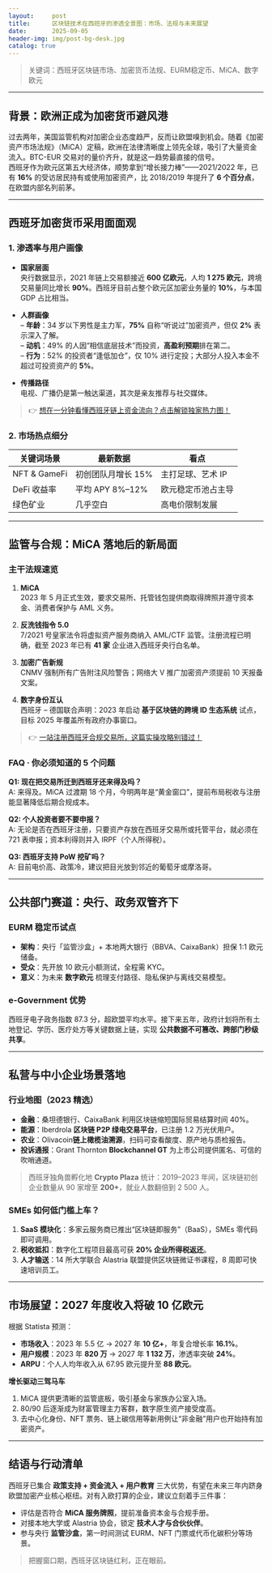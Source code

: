 ```yaml
---
layout:     post
title:      区块链技术在西班牙的渗透全景图：市场、法规与未来展望
date:       2025-09-05
header-img: img/post-bg-desk.jpg
catalog: true
---
```


> 关键词：西班牙区块链市场、加密货币法规、EURM稳定币、MiCA、数字欧元

---

## 背景：欧洲正成为加密货币避风港

过去两年，美国监管机构对加密企业态度趋严，反而让欧盟嗅到机会。随着《加密资产市场法规》（MiCA）定稿，欧洲在法律清晰度上领先全球，吸引了大量资金流入。BTC-EUR 交易对的量价齐升，就是这一趋势最直接的信号。  
西班牙作为欧元区第五大经济体，顺势拿到“增长接力棒”——2021/2022 年，已有 **16%** 的受访居民持有或使用加密资产，比 2018/2019 年提升了 **6 个百分点**，在欧盟内部名列前茅。

---

## 西班牙加密货币采用面面观

### 1. 渗透率与用户画像

- **国家层面**  
  央行数据显示，2021 年链上交易额接近 **600 亿欧元**，人均 **1 275 欧元**，跨境交易量同比增长 **90%**。西班牙目前占整个欧元区加密业务量的 **10%**，与本国 GDP 占比相当。

- **人群画像**  
  – **年龄**：34 岁以下男性是主力军，**75%** 自称“听说过”加密资产，但仅 **2%** 表示深入了解。  
  – **动机**：49% 的人因“相信底层技术”而投资，**高盈利预期**排在第二。  
  – **行为**：52% 的投资者“逢低加仓”，仅 10% 进行定投；大部分人投入本金不超过可投资资产的 **5%**。

- **传播路径**  
  电视、广播仍是第一触达渠道，其次是亲友推荐与社交媒体。

> 👉 [想在一分钟看懂西班牙链上资金流向？点击解锁独家热力图！](https://okxdog.com/)

### 2. 市场热点细分

| 关键词场景 | 最新数据 | 看点 |
|---|---|---|
| NFT & GameFi | 初创团队月增长 15% | 主打足球、艺术 IP |
| DeFi 收益率 | 平均 APY 8%–12% | 欧元稳定币池占主导 |
| 绿色矿业 | 几乎空白 | 高电价限制发展 |

---

## 监管与合规：MiCA 落地后的新局面

### 主干法规速览

1. **MiCA**  
   2023 年 5 月正式生效，要求交易所、托管钱包提供商取得牌照并遵守资本金、消费者保护与 AML 义务。

2. **反洗钱指令 5.0**  
   7/2021 号皇家法令将虚拟资产服务商纳入 AML/CTF 监管。注册流程已明确，截至 2023 年已有 **41 家** 企业进入西班牙央行白名单。

3. **加密广告新规**  
   CNMV 强制所有广告附注风险警告；网络大 V 推广加密资产须提前 10 天报备文案。

4. **数字身份互认**  
   西班牙 – 德国联合声明：2023 年启动 **基于区块链的跨境 ID 生态系统** 试点，目标 2025 年覆盖所有政府办事窗口。

> 👉 [一站注册西班牙合规交易所，这篇实操攻略别错过！](https://okxdog.com/)

### FAQ · 你必须知道的 5 个问题

**Q1: 现在把交易所迁到西班牙还来得及吗？**  
A: 来得及。MiCA 过渡期 18 个月，今明两年是“黄金窗口”，提前布局税收与注册能显著降低后期合规成本。

**Q2: 个人投资者要不要申报？**  
A: 无论是否在西班牙注册，只要资产存放在西班牙交易所或托管平台，就必须在 721 表申报；资本利得则并入 IRPF（个人所得税）。

**Q3: 西班牙支持 PoW 挖矿吗？**  
A: 目前电价高、政策冷，建议把目光放到邻近的葡萄牙或摩洛哥。

---

## 公共部门赛道：央行、政务双管齐下

### EURM 稳定币试点

- **架构**：央行「监管沙盒」+ 本地两大银行（BBVA、CaixaBank）担保 1:1 欧元储备。  
- **受众**：先开放 10 欧元小额测试，全程需 KYC。  
- **意义**：为未来 **数字欧元** 梳理支付路径、隐私保护与离线交易模型。

### e-Government 优势

西班牙电子政务指数 87.3 分，超欧盟平均水平。接下来五年，政府计划将所有土地登记、学历、医疗处方等关键数据上链，实现 **公共数据不可篡改、跨部门秒级共享**。

---

## 私营与中小企业场景落地

### 行业地图（2023 精选）

- **金融**：桑坦德银行、CaixaBank 利用区块链缩短国际贸易结算时间 40%。  
- **能源**：Iberdrola **区块链 P2P 绿电交易平台**，已注册 1.2 万光伏用户。  
- **农业**：Olivacoin**链上橄榄油溯源**，扫码可查看酸度、原产地与质检报告。  
- **投诉通报**：Grant Thornton **Blockchannel GT** 为上市公司提供匿名、可信的吹哨通道。

> 西班牙独角兽孵化地 **Crypto Plaza** 统计：2019–2023 年间，区块链初创企业数量从 90 家增至 **200+**，就业人数翻倍到 2 500 人。

### SMEs 如何低门槛上车？

1. **SaaS 模块化**：多家云服务商已推出“区块链即服务”（BaaS），SMEs 零代码即可调用。  
2. **税收抵扣**：数字化工程项目最高可获 **20% 企业所得税返还**。  
3. **人才输送**：14 所大学联合 Alastria 联盟提供区块链微证书课程，8 周即可快速培训员工。

---

## 市场展望：2027 年度收入将破 10 亿欧元

根据 Statista 预测：

- **市场收入**：2023 年 5.5 亿 → 2027 年 **10 亿+**，年复合增长率 **16.1%**。  
- **用户规模**：2023 年 **820 万** → 2027 年 **1 132 万**，渗透率突破 **24%**。  
- **ARPU**：个人人均年收入从 67.95 欧元提升至 **88 欧元**。

**增长驱动三驾马车**  
1. MiCA 提供更清晰的监管底板，吸引基金与家族办公室入场。  
2. 80/90 后逐渐成为财富管理主力客群，数字原生资产接受度高。  
3. 去中心化身份、NFT 票务、链上碳信用等新用例让“非金融”用户也开始持有加密资产。

---

## 结语与行动清单

西班牙已集合 **政策支持 + 资金流入 + 用户教育** 三大优势，有望在未来三年内跻身欧盟加密产业核心枢纽。对有入欧打算的企业，建议立刻着手三件事：

- 评估是否符合 **MiCA 服务牌照**，提前准备资本金与合规手册。  
- 对接本地大学或 Alastria 协会，锁定 **技术人才与合伙伙伴**。  
- 参与央行 **监管沙盒**，第一时间测试 EURM、NFT 门票或代币化碳积分等场景。

> 把握窗口期，西班牙区块链红利，正在眼前。
